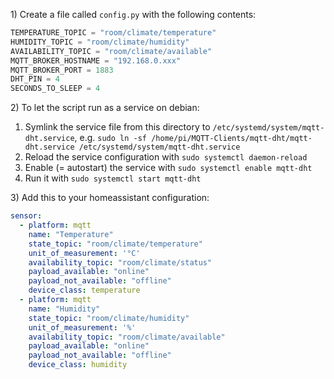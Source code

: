 1\) Create a file called `config.py` with the following contents:

```python
TEMPERATURE_TOPIC = "room/climate/temperature"
HUMIDITY_TOPIC = "room/climate/humidity"
AVAILABILITY_TOPIC = "room/climate/available"
MQTT_BROKER_HOSTNAME = "192.168.0.xxx"
MQTT_BROKER_PORT = 1883
DHT_PIN = 4
SECONDS_TO_SLEEP = 4
```

2\) To let the script run as a service on debian:
 1. Symlink the service file from this directory to `/etc/systemd/system/mqtt-dht.service`, e.g. `sudo ln -sf /home/pi/MQTT-Clients/mqtt-dht/mqtt-dht.service /etc/systemd/system/mqtt-dht.service`
 2. Reload the service configuration with `sudo systemctl daemon-reload`
 3. Enable (= autostart) the service with `sudo systemctl enable mqtt-dht` 
 4. Run it with `sudo systemctl start mqtt-dht`

3\) Add this to your homeassistant configuration:
 
```yaml
sensor:
  - platform: mqtt
    name: "Temperature"
    state_topic: "room/climate/temperature"
    unit_of_measurement: '°C'
    availability_topic: "room/climate/status"
    payload_available: "online"
    payload_not_available: "offline"
    device_class: temperature
  - platform: mqtt
    name: "Humidity"
    state_topic: "room/climate/humidity"
    unit_of_measurement: '%'
    availability_topic: "room/climate/available"
    payload_available: "online"
    payload_not_available: "offline"
    device_class: humidity
```
